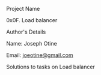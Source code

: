Project Name

0x0F. Load balancer

Author's Details

Name: Joseph Otine

Email: joeotine@gmail.com

Solutions to tasks on Load balancer
